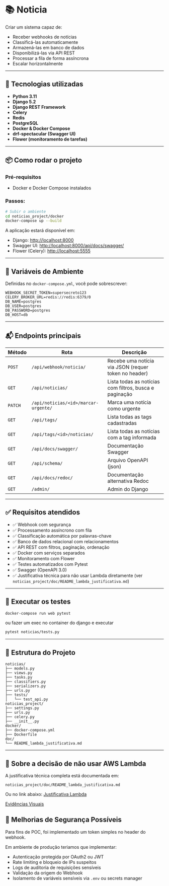# 📚 Noticia

Criar um sistema capaz de:

- Receber webhooks de notícias
- Classificá-las automaticamente
- Armazená-las em banco de dados
- Disponibilizá-las via API REST
- Processar a fila de forma assíncrona
- Escalar horizontalmente

---

## 🚀 Tecnologias utilizadas

- **Python 3.11**
- **Django 5.2**
- **Django REST Framework**
- **Celery**
- **Redis**
- **PostgreSQL**
- **Docker & Docker Compose**
- **drf-spectacular (Swagger UI)**
- **Flower (monitoramento de tarefas)**

---

## 📦 Como rodar o projeto

### Pré-requisitos

- Docker e Docker Compose instalados

### Passos:

```bash
# Subir o ambiente
cd noticias_project/docker
docker-compose up --build
```

A aplicação estará disponível em:

- Django: [http://localhost:8000](http://localhost:8000)
- Swagger UI: [http://localhost:8000/api/docs/swagger/](http://localhost:8000/api/docs/swagger/)
- Flower (Celery): [http://localhost:5555](http://localhost:5555)

---

## 🔐 Variáveis de Ambiente

Definidas no `docker-compose.yml`, você pode sobrescrever:

```env
WEBHOOK_SECRET_TOKEN=supersecreto123
CELERY_BROKER_URL=redis://redis:6379/0
DB_NAME=postgres
DB_USER=postgres
DB_PASSWORD=postgres
DB_HOST=db
```

---

## 📬 Endpoints principais

| Método | Rota | Descrição |
|--------|------|-----------|
| `POST` | `/api/webhook/noticia/` | Recebe uma notícia via JSON (requer token no header) |
| `GET`  | `/api/noticias/` | Lista todas as notícias com filtros, busca e paginação |
| `PATCH` | `/api/noticias/<id>/marcar-urgente/` | Marca uma notícia como urgente |
| `GET` | `/api/tags/` | Lista todas as tags cadastradas |
| `GET` | `/api/tags/<id>/noticias/` | Lista todas as notícias com a tag informada |
| `GET` | `/api/docs/swagger/` | Documentação Swagger |
| `GET` | `/api/schema/` | Arquivo OpenAPI (json) |
| `GET` | `/api/docs/redoc/` | Documentação alternativa Redoc |
| `GET` | `/admin/` | Admin do Django |

---

## ✅ Requisitos atendidos

- ✅ Webhook com segurança
- ✅ Processamento assíncrono com fila
- ✅ Classificação automática por palavras-chave
- ✅ Banco de dados relacional com relacionamentos
- ✅ API REST com filtros, paginação, ordenação
- ✅ Docker com serviços separados
- ✅ Monitoramento com Flower
- ✅ Testes automatizados com Pytest
- ✅ Swagger (OpenAPI 3.0)
- ✅ Justificativa técnica para não usar Lambda diretamente (ver `noticias_project/doc/README_lambda_justificativa.md`)

---

## 🧪 Executar os testes

```bash
docker-compose run web pytest
```

ou fazer um exec no container do django e executar

```bash
pytest noticias/tests.py
```

---

## 📁 Estrutura do Projeto

```
noticias/
├── models.py
├── views.py
├── tasks.py
├── classifiers.py
├── serializers.py
├── urls.py
├── tests/
│   └── test_api.py
noticias_project/
├── settings.py
├── urls.py
├── celery.py
├── __init__.py
docker/
├── docker-compose.yml
├── Dockerfile
doc/
└── README_lambda_justificativa.md
```

---

## 📄 Sobre a decisão de não usar AWS Lambda

A justificativa técnica completa está documentada em:

```
noticias_project/doc/README_lambda_justificativa.md
```
Ou no link abaixo:
[Justificativa Lambda](noticias_project/doc/README_lambda_justificativa.md)

[Evidências Visuais](noticias_project/doc/README_imagens.md)


## 🔐 Melhorias de Segurança Possíveis

Para fins de POC, foi implementado um token simples no header do webhook.

Em ambiente de produção teriamos que implementar:

- Autenticação protegida por OAuth2 ou JWT
- Rate limiting e bloqueio de IPs suspeitos
- Logs de auditoria de requisições sensíveis
- Validação da origem do Webhook
- Isolamento de variáveis sensíveis via `.env` ou secrets manager
